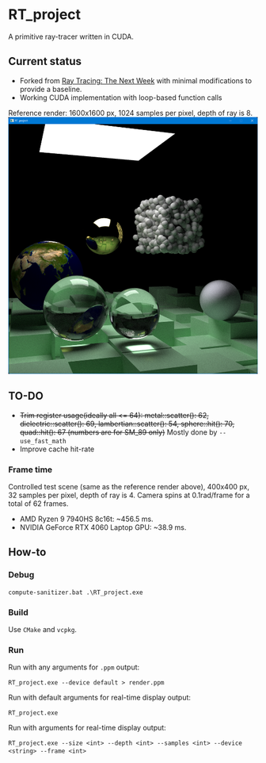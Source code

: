 # RT_project

A primitive ray-tracer written in CUDA.

## Current status

- Forked from [Ray Tracing: The Next Week](https://raytracing.github.io/books/RayTracingTheNextWeek.html) 
with minimal modifications to provide a baseline.
- Working CUDA implementation with loop-based function calls

Reference render: 1600x1600 px, 1024 samples per pixel, depth of ray is 8.
![reference.png](reference.png)

## TO-DO
- ~~Trim register usage(ideally all <= 64): metal::scatter(): 62, dielectric::scatter(): 69, lambertian::scatter(): 54, 
sphere::hit(): 70, quad::hit(): 67 (numbers are for SM_89 only)~~ Mostly done by `--use_fast_math`
- Improve cache hit-rate

### Frame time

Controlled test scene (same as the reference render above), 400x400 px, 32 samples per pixel, depth of ray is 4.
Camera spins at 0.1rad/frame for a total of 62 frames.

- AMD Ryzen 9 7940HS 8c16t: \~456.5 ms.
- NVIDIA GeForce RTX 4060 Laptop GPU: \~38.9 ms.

## How-to

### Debug
```shell
compute-sanitizer.bat .\RT_project.exe
```

### Build
Use `CMake` and `vcpkg`.

### Run
Run with any arguments for `.ppm` output:
```shell
RT_project.exe --device default > render.ppm
```

Run with default arguments for real-time display output:
```shell
RT_project.exe
```
Run with arguments for real-time display output:
```shell
RT_project.exe --size <int> --depth <int> --samples <int> --device <string> --frame <int>
```